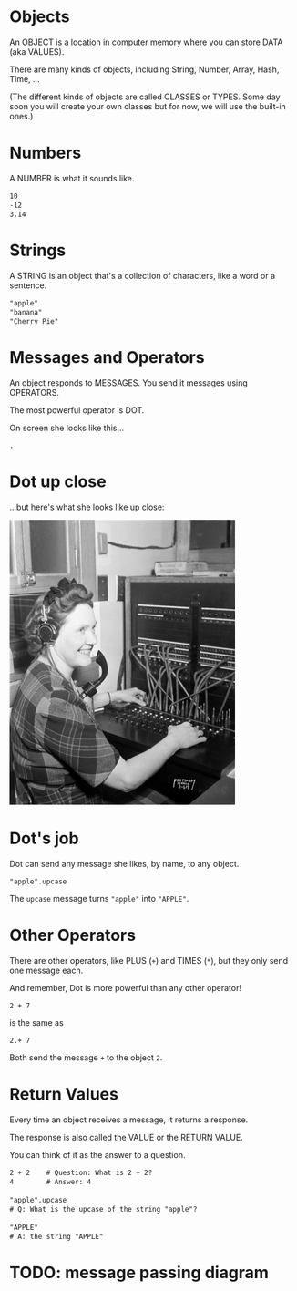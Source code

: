 # Objects

An OBJECT is a location in computer memory where you can store DATA (aka VALUES).

There are many kinds of objects, including String, Number, Array, Hash, Time, ... 

(The different kinds of objects are called CLASSES or TYPES. Some day soon you will create your own classes but for now, we will use the built-in ones.)

# Numbers

A NUMBER is what it sounds like.

    10
    -12
    3.14

# Strings

A STRING is an object that's a collection of characters, like a word or a sentence.

    "apple"
    "banana"
    "Cherry Pie"

# Messages and Operators

An object responds to MESSAGES. You send it messages using OPERATORS.

The most powerful operator is DOT. 

On screen she looks like this...

    .

# Dot up close

...but here's what she looks like up close:

![picture of Dot the Operator](dot.jpg)

# Dot's job

Dot can send any message she likes, by name, to any object.

    "apple".upcase

The `upcase` message turns `"apple"` into `"APPLE"`.
    
# Other Operators

There are other operators, like PLUS (`+`) and TIMES (`*`), but they only send one message each.

And remember, Dot is more powerful than any other operator!

    2 + 7

is the same as

    2.+ 7

Both send the message `+` to the object `2`.

# Return Values

Every time an object receives a message, it returns a response.

The response is also called the VALUE or the RETURN VALUE.

You can think of it as the answer to a question. 

    2 + 2    # Question: What is 2 + 2?
    4        # Answer: 4

    "apple".upcase  
    # Q: What is the upcase of the string "apple"?
    
    "APPLE"         
    # A: the string "APPLE"

# TODO: message passing diagram

